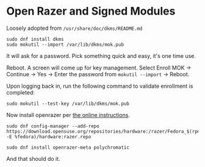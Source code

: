 # Open Razer and Signed Modules

Loosely adopted from `/usr/share/doc/dkms/README.md`

```
sudo dnf install dkms
sudo mokutil --import /var/lib/dkms/mok.pub
```

It will ask for a password. Pick something quick and easy, it's one time use.

Reboot. A screen will come up for key management. Select Enroll MOK 
-> Continue -> Yes -> Enter the password from `mokutil --import` -> Reboot.

Upon logging back in, run the following command to validate enrollment is
completed:

```
sudo mokutil --test-key /var/lib/dkms/mok.pub
```

Now install openrazer per 
[the online instructions](https://openrazer.github.io/#fedora).

```
sudo dnf config-manager --add-repo https://download.opensuse.org/repositories/hardware:/razer/Fedora_$(rpm -E %fedora)/hardware:razer.repo

sudo dnf install openrazer-meta polychromatic
```

And that should do it.